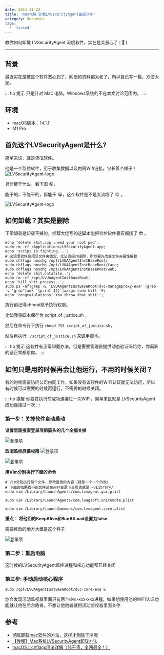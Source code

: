 ```yaml
---
date: 2023-11-22
title: 'mac电脑 卸载LVSecurityAgent监控软件'
category: Document
tags:
  - 'locked'
---
```


教你如何卸载 LVSecurityAgent 流氓软件，实在是太恶心了 ( :vomiting_face:  )

---


## 背景
最近实在是被这个软件恶心到了，网络的资料都太老了，所以自己写一篇，方便大家。

::: tip 提示
只是针对 Mac 电脑，Windows系统的不在本文讨论范围内。
:::



## 环境

- macOS版本：14.1.1
- M1 Pro


## 首先这个LVSecurityAgent是什么?
简单来说，就是流氓软件。

他是一个监控软件，用于收集数据以及内网Wifi链接，它长着个样子！
![LVSecurityAgent-logo](/LVSecurityAgent/img.png)


具体能干什么，看下图 :worried:，

能干的，不能干的，都能干 :sob:，这个软件是不是太流氓了 :rage: 。

![LVSecurityAgent-logo](/LVSecurityAgent/img_1.png)


## 如何卸载？其实是删除
正常卸载是卸载不掉的，推荐大佬写的这脚本能把监控软件骨灰都扬了 :sunglasses: 。

```shell
echo 'delete shit.app..need your root pwd';
sudo rm -rf /Applications/LVSecurityAgent.app;
echo 'script is fighting...';
# 这流氓软件会把该文件夹锁定，无法直接rm删除，所以要先改变文件夹属性解锁
sudo chflags noschg /opt/LVUAAgentInstBaseRoot; 
sudo chflags noschg /opt/LVUAAgentInstBaseRoot/face;
sudo chflags noschg /opt/LVUAAgentInstBaseRoot/web;
echo 'delete shit.datafile..';
sudo rm -rf /opt/LVUAAgentInstBaseRoot;
echo 'kill shit.process..';
sudo ps -ef|grep -E 'LVUAAgentInstBaseRoot|dvc-manageproxy-exe' |grep -v "grep"|awk '{print $2}'|xargs sudo kill -9;
echo 'congratulations! You throw that shit!';
```

执行前记得chmod赋予执行权限。

比如我将脚本保存为 script_of_justice.sh ，

然后在命令行下执行 `chmod 755 script_of_justice.sh`，

然后再执行 `./script_of_justice.sh` 来调用脚本。


::: tip 提示
这软件有正常卸载办法，但是需要管理员提供动态验证码给你，你离职的话正常都给你。
:::


## 如何只是用的时候再会让他运行，不用的时候关闭？

有的时候需要访问公司内网工作，如果没有该软件的WIFI认证就无法访问，所以有时候可以需要的时候再运行，不需要的时候关闭。

::: tip 提醒
你要在执行前成功连接过一次WIFI，简单来说就是 LVSecurityAgent 成功连接过一次
:::

### 第一步：关掉软件自动启动

**设置里面搜索登录项把箭头的几个全部关掉**

![登录项](/LVSecurityAgent/img_2.png)


**取消监控屏幕权限**
![登录项](/LVSecurityAgent/img_3.png)

![登录项](/LVSecurityAgent/img_4.png)

**用Vim分别执行下面的命令**
```shell
# Vim分别执行每个文件，修改里面的内容（就是一个一个的改）
# 下面的如果找不到文件请在用户目录下查看也就是 ~/Library/
sudo vim /Library/LaunchAgents/com.lvmagent.gui.plist

sudo vim /Library/LaunchAgents/com.leagsoft.uniremote.plist

sudo vim /Library/LaunchDaemons/com.lvmagent.core.plist
```

**重点： 将他们的KeepAlive和RunAtLoad设置为false**

需要修改的地方大概是这个样子

![登录项](/LVSecurityAgent/img_5.png)

### 第二步：重启电脑
这时候的LVSecurityAgent监控进程和核心功能都已经关闭

### 第三步: 手动启动核心程序

```shell
sudo /opt/LVUAAgentInstBaseRoot/dvc-core-exe &

```

你会发现活动监视器里面只有两个dvc-xxx-xxx进程，如果想使用他的WIFI认证功能就让他在后台跑者，不想让他跑者就用活动监视器里面关停





## 参考
- [彻底卸载mac软件的方法，这样才删除干净哦](https://codeantenna.com/a/uXTZaCoETw)
- [【教程】Mac系统LVSecurityAgent卸载方法](https://blog.static.run/archives/remove-lvsecurityagent-tutorial)
- [macOS上chflags用法详解（纯干货，全网最全！）](https://miaoguoge.xyz/chflags-onMac/)
